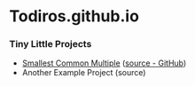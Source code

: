 # Todiros.github.io

### Tiny Little Projects

* [Smallest Common Multiple](https://todiros.github.io/scm/) ([source - GitHub](https://github.com/Todiros/SCM))
* Another Example Project (source)
